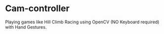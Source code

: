 # Cam-controller
Playing games like Hill Climb Racing using OpenCV (NO Keyboard required) with Hand Gestures.
